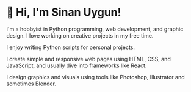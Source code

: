 # 👋 Hi, I'm Sinan Uygun!

I'm a hobbyist in Python programming, web development, and graphic design. I love working on creative projects in my free time.

I enjoy writing Python scripts for personal projects.

I create simple and responsive web pages using HTML, CSS, and JavaScript, and usually dive into frameworks like React.

I design graphics and visuals using tools like Photoshop, Illustrator and sometimes Blender.
